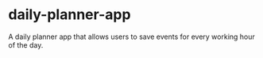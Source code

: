 # daily-planner-app
A daily planner app that allows users to save events for every working hour of the day.
